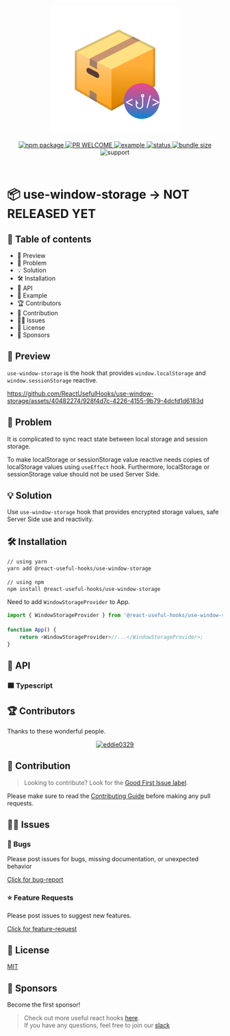 <p align='center'>
    <img src='/static/logo.png' width="300px" />
</p>

<p align='center'>
  <!-- package version -->
  <a target="_blank" href="https://npmjs.com/package/@react-useful-hooks/use-window-storage">
    <img src="https://img.shields.io/npm/v/@react-useful-hooks/use-window-storage" alt="npm package">
  </a>
  <!-- pull request -->
  <a target="_blank" href="https://github.com/ReactUsefulHooks/use-window-storage/pulls">
    <img src="https://img.shields.io/badge/PRs-welcome-lightgrey.svg?style=flat-square" alt="PR WELCOME" />
  </a>
  <!-- example -->
  <a target="_blank" href="https://github.com/ReactUsefulHooks/use-window-storage/tree/main/packages/playground">
    <img src="https://img.shields.io/badge/%F0%9F%92%A1-examples-ff615b.svg?style=flat-square" alt="example" />
  </a>
  <!-- downloads -->
  <a target="_blank" href="http://npm-stat.com/charts.html?package=@react-useful-hooks/use-window-storage&from=2023-04-07">
    <img src="https://img.shields.io/npm/dm/@react-useful-hooks/use-window-storage.svg?style=flat-square" alt="status" />
  </a>
  <!-- bundle size -->
  <a target="_blank" href=https://img.shields.io/bundlephobia/minzip/@react-useful-hooks/use-window-storage?color=blue>
    <img src="https://img.shields.io/bundlephobia/minzip/@react-useful-hooks/use-window-storage?color=yellow" alt="bundle size" />
  </a>
  <!-- supports -->
  <a>
    <img src="https://img.shields.io/badge/support-esm,cjs-black" alt="support" />
  </a>
</p>
<br />

# 📦 use-window-storage -> NOT RELEASED YET

## 📌 Table of contents

- 🔮 Preview
- 🚧 Problem
- 💡 Solution
- 🛠 Installation
- 🌈 API
- 📝 Example
- 🏆 Contributors
- 🚀 Contribution
- 🧑‍💻 Issues
- 🚧 License
- 🦄 Sponsors

## 🔮 Preview

`use-window-storage` is the hook that provides `window.localStorage` and `window.sessionStorage` reactive.

https://github.com/ReactUsefulHooks/use-window-storage/assets/40482274/928f4d7c-4226-4155-9b79-4dcfd1d6183d


## 🚧 Problem

It is complicated to sync react state between local storage and session storage.

To make localStorage or sessionStorage value reactive needs copies of localStorage values using `useEffect` hook. Furthermore, localStorage or sessionStorage value should not be used Server Side.

## 💡 Solution

Use `use-window-storage` hook that provides encrypted storage values, safe Server Side use and reactivity.

## 🛠 Installation

```shell
// using yarn
yarn add @react-useful-hooks/use-window-storage

// using npm
npm install @react-useful-hooks/use-window-storage
```

Need to add `WindowStorageProvider` to App.

```javascript
import { WindowStorageProvider } from '@react-useful-hooks/use-window-storage';

function App() {
	return <WindowStorageProvider>//...</WindowStorageProvider>;
}
```

## 🌈 API



### 🟦 Typescript

## 🏆 Contributors

Thanks to these wonderful people.

<p align='center'>
  <a target="_blank" href="https://github.com/eddie0329"><img width="150" src="https://github.com/eddie0329.png" alt="eddie0329"></a>
</p>

## 🚀 Contribution

> Looking to contribute? Look for the [Good First Issue label](https://github.com/ReactUsefulHooks/use-window-storage/issues?q=is%3Aopen+is%3Aissue+label%3A%22good+first+issue%22).

Please make sure to read the [Contributing Guide](https://github.com/ReactUsefulHooks/use-window-storage/blob/main/CONTRIBUTING.md) before making any pull requests.

## 🧑‍💻 Issues

### 🐛 Bugs

Please post issues for bugs, missing documentation, or unexpected behavior

[Click for bug-report](https://github.com/ReactUsefulHooks/use-window-storage/issues/new?assignees=&labels=bug&template=bug-report.md)

### ⭐️ Feature Requests

Please post issues to suggest new features.

[Click for feature-request](https://github.com/ReactUsefulHooks/use-window-storage/issues/new?assignees=&labels=enhancement&template=feature-request.md)

## 🚧 License

[MIT](https://opensource.org/licenses/MIT)

## 🦄 Sponsors

Become the first sponsor!

> Check out more useful react hooks [here](https://github.com/ReactUsefulHooks). <br />
> If you have any questions, feel free to join our [slack](https://reactusefulhooks.slack.com)
